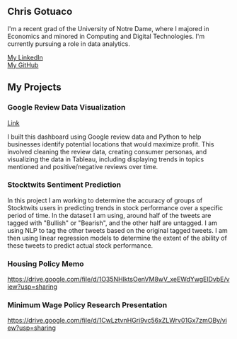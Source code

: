 ## Chris Gotuaco

I'm a recent grad of the University of Notre Dame, where I majored in Economics and minored in Computing and Digital Technologies. I'm currently pursuing a role in data analytics.

[My LinkedIn](https://www.linkedin.com/in/christopher-gotuaco/)  
[My GitHub](https://github.com/cgotuaco99)



## My Projects

### Google Review Data Visualization
[Link](https://public.tableau.com/app/profile/christopher.gotuaco#!/?newProfile=&activeTab=0)  

I built this dashboard using Google review data and Python to help businesses identify potential locations that would maximize profit. This involved cleaning the review data, creating consumer personas, and visualizing the data in Tableau, including displaying trends in topics mentioned and positive/negative reviews over time.


### Stocktwits Sentiment Prediction
In this project I am working to determine the accuracy of groups of Stocktwits users in predicting trends in stock performance over a specific period of time. In the dataset I am using, around half of the tweets are tagged with "Bullish" or "Bearish", and the other half are untagged. I am using NLP to tag the other tweets based on the original tagged tweets. I am then using linear regression models to determine the extent of the ability of these tweets to predict actual stock performance.


### Housing Policy Memo
https://drive.google.com/file/d/1O35NHlktsOenVM8wV_xeEWdYwgElDvbE/view?usp=sharing

### Minimum Wage Policy Research Presentation
https://drive.google.com/file/d/1CwLztvnHGri9vc56xZLWrv01Gx7zmOBy/view?usp=sharing
